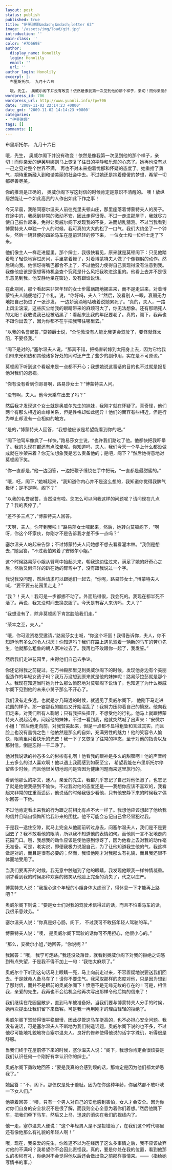```yaml
---
layout: post
status: publish
published: true
title: "伊芙琳娜&mdash;&mdash;letter 63"
image: '/assets/img/load/git.jpg'
introduction: ''
main-class: ''
color: '#7D669E'
author:
  display_name: Honolily
  login: Honolily
  email: ''
  url: ''
author_login: Honolily
excerpt: |-
  布里斯托尔， 九月十六日

  哦，先生， 奥威尔阁下并没有改变！依然是像我第一次见到他的那个样子，亲切！而你亲爱的伊芙琳娜则马上恢复了往日的平静和乐观的心态了。她再也没有以一己之见对整个世界不满， 再也不对未来抱着忧郁和怀疑的态度了。她重拾了勇气，期待重新融入到和谐美丽的社会中去。不过她还是抱着傻傻的梦想，希望一切都尽善尽美。
wordpress_id: 706
wordpress_url: http://www.yuanli.info/?p=706
date: '2009-11-02 22:14:23 +0800'
date_gmt: '2009-11-02 14:14:23 +0800'
categories:
- "伊芙琳娜"
tags: []
comments: []
---
```

<p>布里斯托尔， 九月十六日</p>
<p>哦，先生， 奥威尔阁下并没有改变！依然是像我第一次见到他的那个样子，亲切！而你亲爱的伊芙琳娜则马上恢复了往日的平静和乐观的心态了。她再也没有以一己之见对整个世界不满， 再也不对未来抱着忧郁和怀疑的态度了。她重拾了勇气，期待重新融入到和谐美丽的社会中去。不过她还是抱着傻傻的梦想，希望一切都尽善尽美。<a id="more"></a><a id="more-706"></a></p>
<p>你的推测是正确的， 奥威尔阁下写这封信的时候肯定是意识不清醒的。 噢！放纵居然能让一个如此高贵的人作出如此下作之事！</p>
<p>今天早晨，我陪同塞尔温夫人前往克里夫顿山庄，那里座落着博蒙特夫人的房子。在途中的，我感到非常的激动不安，因此走得很慢。不过一走进那屋子，我就尽力使自己振作起来，免得让奥威尔阁下发现我的不妥，进而胡乱猜测。不过当我看到博蒙特夫人单独一个人的时候，我可真的大大的松了一口气。我们大约坐了一个钟头，然后一辆轻便的四轮马车在屋前轻轻的停下来， 一位女士和一位绅士走了下来。</p>
<p>他们像主人一样走进屋里。那个绅士，我很快看见，原来就是莫顿阁下：只见他踏着靴子轻快地穿过房间，手里拿着鞭子，对着博蒙特夫人做了个像鞠躬的动作。然后转向我。他惊讶得嘴巴都合不上了，不过他努力使得自己表现得没有注意到我。我像他应该是很想等待机会查个究竟是什么风把我吹进这里的。他看上去并不是很乐意见到我。他安静地坐在窗边，没有跟谁说话。</p>
<p>在此期间，那个看起来非常年轻的女士步履蹒跚地挪进来，而不是走进来，对着博蒙特夫人随便地行了个礼，说，&ldquo;你好吗，夫人？&rdquo;然后，没看别人一眼，衰弱无力地把自己扔进了一张沙发， 一边娇滴滴地咕囔着说她累死了。&ldquo;真的，夫人，一路上风尘滚滚，这些灰尘给我的眼睛带来的麻烦可大了，你无法想象。还有那晒死人的太阳！我敢说我已经被晒黑了：看起来比我的年纪要老了。真的，阁下，我再也不跟你出去了，因为你都不在乎把我带往哪里去。&rdquo;</p>
<p>&ldquo;以我的名誉起誓，&rdquo;莫顿爵士说，&ldquo;全伦敦没有人能比我更会驾驶了，要怪就怪太阳，不要怪我。&rdquo;</p>
<p>&ldquo;阁下是对的。&rdquo;塞尔温夫人说，&ldquo;那真不错，把祸害转嫁到太阳身上去，因为它给我们带来光和热和其他诸多好处的同时还产生了些少的副作用，实在是不可原谅。&rdquo;</p>
<p>莫顿阁下听到这个看起来是一点都不开心；我想她说这番话的目的也不过就是报复他对我们的忽视。</p>
<p>&ldquo;你有没有看到你哥哥啊，路易莎女士？&rdquo;博蒙特夫人问。</p>
<p>&ldquo;没有啊，夫人。他今天乘车出去了吗？&rdquo;</p>
<p>然后我才发现这个女士就是奥威尔先生的妹妹，我刚才就在怀疑了。真奇怪，他们两个有那么相近的血缘关系，但是性格却如此迥异！他们的面容有些相近，但是行为举止却没有一点相似的地方。</p>
<p>&ldquo;是的，&rdquo;博蒙特夫人回答，&ldquo;我想他应该是希望能看到你的吧。&rdquo;</p>
<p>&ldquo;阁下他驾车像疯了一样快，&rdquo;路易莎女士说，&ldquo;也许我们路过了他。他都快把我吓晕了。我的头现在都还有点眩晕呢。你知道吗，夫人，我们今天一个早上什么都没做成就在吵架来着？你无法想象我是怎么责备他的；是吧，阁下？&rdquo;然后她得意地对莫顿阁下笑。</p>
<p>&ldquo;你一直都是，&rdquo;他一边回答，一边把鞭子缠绕在手中把玩，&ldquo;一直都是最甜蜜的。&rdquo;</p>
<p>&ldquo;哦，呸，阁下，&rdquo;她喊起来，&ldquo;我知道你内心并不是这么想的，我知道你觉得我脾气极坏；是不是啊，阁下？&rdquo;</p>
<p>&ldquo;以我的名誉起誓，当然没有啦。您怎么可以问我这样的问题呢？请问现在几点了？我的表停了。&rdquo;</p>
<p>&ldquo;差不多三点了，&rdquo;博蒙特夫人回答。</p>
<p>&ldquo;天啊，夫人，你吓到我啦！&rdquo;路易莎女士喊起来，然后，她转向莫顿阁下，&ldquo;啊呀，你这个坏家伙，你刚才不是告诉我才差不多一点吗？&rdquo;</p>
<p>塞尔温夫人站起来告辞；不过博蒙特夫人问她想不想去看看灌木林。&ldquo;我倒是想去，&rdquo;她回答，&ldquo;不过我怕累着了安微尔小姐。&rdquo;</p>
<p>这个时候路易莎小姐从臂弯中抬起头来，朝我这边往过来，满足了她的好奇心之后，然后又懒洋洋的趴在她的臂弯中了，没有跟我说过一个字。</p>
<p>我说我没问题，然后请求可以跟她们一起去。&ldquo;你呢，路易莎女士，&rdquo;博蒙特夫人喊，&ldquo;要不要去花园里走走？&rdquo;</p>
<p>&ldquo;我？！夫人！我可是一步都挪不动了。外面热得很，我会死的。我现在都半死不活了。再说，我又没时间去换衣服了。今天是有客人来访吗，夫人？&rdquo;</p>
<p>&ldquo;我想没有了，除非莫顿阁下肯赏脸陪我们走。&rdquo;</p>
<p>&ldquo;荣幸之至，夫人。&rdquo;</p>
<p>&ldquo;哦，你可没资格受邀请，&rdquo;路易莎女士喊，&ldquo;你这个坏蛋！我得告诉你，夫人，你不知道他有多么的令人讨厌！你知道吗？我们在路上遇见驾着一辆新的马车的劳尔先生，他就那么粗鲁的朝人家冲过去了。我再也不敢跟你一起了，我发誓。&rdquo;</p>
<p>然后我们走进花园里，由得他们自己去争论。</p>
<p>你还记得我之前提过，在万神殿那里见到奥威尔阁下的时候，发现他身边有个美丽但造作的年轻女孩子吗？我万万没想到原来就是他的妹妹呢！路易莎拉彭就是那个人。我现在知道当时她为什么那么愤怒地对莫顿阁下说话了，也知道了为什么奥威尔阁下见到他的未来小舅子那么不开心了。</p>
<p>我们没有走多远，也就是才几码远的时候，就遇见了奥威尔阁下， 他刚下马走进花园的样子。那一霎那我的脑瓜又开始混乱了！我努力压抑着自己的愤怒。他向我们走来，对我们所有人鞠躬；只有我把头扭开，不想受他的行礼。他马上就跟博蒙特夫人说起话来，问起他的妹妹，不过一看到我，他就突然喊了出声来：&ldquo;安微尔小姐！&rdquo;然后他走向前，对我赞美起来，但是一点都不显得粗鲁和言过其实，而且脸上也没有羞愧之色！他依然是那么的自如，充满男性的魅力！他的笑容令人愉快，眼睛里闪着快乐的光芒！我一下子又恢复了往常的神态，至于对他的指责以及那封信，倒是忘得一干二净了。</p>
<p>他对我说话的神态多么的彬彬有礼啊！他看我的眼神是多么的甜蜜啊！他的声音听上去多么的讨人喜欢啊！他以遇上我而感到如获至宝， 希望我能在布里斯托尔停留些少时候，而且他很关切地询问是否因为健康问题而来这里旅行的。</p>
<p>看到他那么的斯文，迷人，亲爱的先生，我都几乎忘记了自己对他愤懑了，也忘记了就是他使我感到不愉快。不过我对他的态度还是&mdash;&mdash;我想你应该不喜欢的，我看起来非常的庄重而遥远，他说话的时候我很少看他，只有他安静下来的时候我才偶尔回答一下他。</p>
<p>不过他肯定看出来我的行为跟之前相比有点不大一样了。我想他应该想起了他给我的信并且暗自懊悔所给我带来的困扰。他不可能会忘记自己曾经冒犯过我。</p>
<p>于是我一逮住空隙，就马上完全从他面前转过身去，问塞尔温夫人，我们是不是要回去了？我不敢看他的眼睛，所以我不知道他的表情如何。而他则一言不发地走向花园门口。哦，我想我的动作应该是使他感到惊讶了，因为他看上去对我的动作毫无准备。可是，老实说，即便我极力说服自己，为了让他知道我生他的气，我这样做是对的，而且是很有必要的；然而，我恨他刚才对我那么有礼貌，而且我还很不体面地受用了。</p>
<p>当我们要离开的时候，我无意中触碰到了他的眼睛，我发现他跟我一样神情凝重。刚才看到我的时候那种欢喜的微笑从他脸上完全的消失了，代之以庄严。</p>
<p>博蒙特夫人说：&ldquo;我担心这个年轻的小姐身体太虚弱了，得休息一下才能再上路吧？&rdquo;</p>
<p>奥威尔阁下则说：&ldquo;要是女士们对我的驾驶术信得过的话，而且不怕乘马车的话，我很乐意效劳。&ldquo;</p>
<p>塞尔温夫人说：&ldquo;你真是好心肠，阁下， 不过我可不敢搭年轻人驾驶的车。&rdquo;</p>
<p>博蒙特夫人说：&ldquo;噢， 是奥威尔阁下驾驶的话你可不用担心，他很小心的。&rdquo;</p>
<p>&ldquo;那么，安微尔小姐，&rdquo;她回答，&ldquo;你说呢？&rdquo;</p>
<p>我回答：&ldquo;哦， 我宁可走路。&rdquo;我还没及落音，就看到奥威尔阁下对我的拒绝之词感到有点失望，于是我不得不加上一句：&ldquo;我怕太麻烦了。&rdquo;</p>
<p>奥威尔个下听到这句话马上眼睛一亮，马上向前走过来，不容置疑地说要送我们回去。于是就命人备马车了！请你不要生气。我采取那样的态度对他，只是因为想到了那封信，而并不是眼前的奥威尔阁下！愤懑不是无缘无故的存在的！可是，相信我，亲爱的先生，我再也不会给机会他再次写出那样令他后悔的信来了！</p>
<p>我们继续在花园里散步，直到马车被准备好。当我们要与博蒙特夫人分手的时候，她再次提出让我们留下来做客。可是我一再用刚才的理由轻轻的拒绝了。</p>
<p>奥威尔阁下驾驶得很平稳很慢，因此尽管这马车挺高的，也不必担心安全问题。我没有说话，可是塞尔温夫人不断地为我们制造话题。奥威尔阁下说的也不多，不过他尽可能地礼貌地符合塞尔温夫人。良好的修养使得他说的话字字珠玑，听得很是舒服。</p>
<p>当我们终于在屋前停下来的时候，塞尔温夫人说：&ldquo;阁下，我想你肯定会很烦要是我们认识任何一个刚好有幸认识你的绅士。&rdquo;</p>
<p>奥威尔阁下勇敢地回答：&ldquo;要是我真的会感到烦的话，那肯定是因为他们都太妒忌我了。&rdquo;</p>
<p>她回答：&ldquo;不，阁下。那仅仅是处于羞耻。因为在你这种年龄，你居然都不敢吓唬一下女人们。&rdquo;</p>
<p>他笑着回答：&ldquo;噢，只有一个男人对自己的安危感到害怕，女人才会安全。因为你对你们自身的安全状况不是很了解，而我则全心全意为着你们着想。&rdquo;然后他跳下车，把我们牵下马车，然后又上马，迅速的消失在我们的视线内了。</p>
<p>他一走，塞尔温夫人便说：&ldquo;这个年轻男人是不是投错胎了，在我们这个时代哪里还有像他那么有礼貌的年轻人啊！&rdquo;</p>
<p>哦，现在，我亲爱的先生，你难道不以为在经历了这么多事情之后，我不应该放弃对他的不满吗？我希望你不会因此责怪我。真的，要是你处在我的位置，看到他那么的彬彬有礼，你绝对不会觉得他以后还会做出像之前那样事情来。&mdash;&mdash;（指给她写情书的事。）</p>
